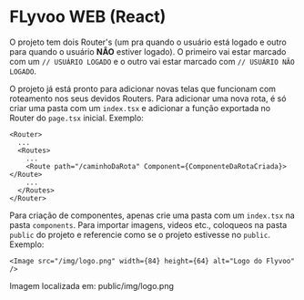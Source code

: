 # FLyvoo WEB (React)

O projeto tem dois Router's (um pra quando o usuário está logado e outro para quando o usuário <b>NÂO</b> estiver logado). O primeiro vai estar marcado com um `// USUÁRIO LOGADO` e o outro vai estar marcado com `// USUÁRIO NÃO LOGADO`.

O projeto já está pronto para adicionar novas telas que funcionam com roteamento nos seus devidos Routers. Para adicionar uma nova rota, é só criar uma pasta com um `index.tsx` e adicionar a função exportada no Router do `page.tsx` inicial. Exemplo:

```
<Router>
  ...
  <Routes>
    ...
    <Route path="/caminhoDaRota" Component={ComponenteDaRotaCriada}></Route>
    ...
  </Routes>
</Router>
```

Para criação de componentes, apenas crie uma pasta com um `index.tsx` na pasta `components`. Para importar imagens, videos etc., coloqueos na pasta `public` do projeto e referencie como se o projeto estivesse no `public`. Exemplo:

```
<Image src="/img/logo.png" width={84} height={64} alt="Logo do Flyvoo" />
```

Imagem localizada em: public/img/logo.png
